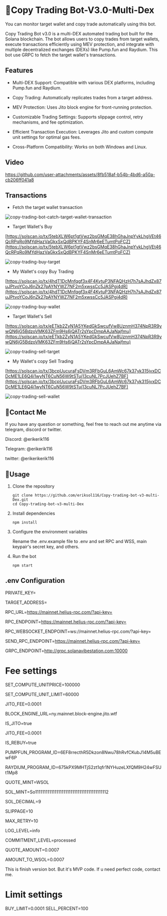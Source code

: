 # 🚀Copy Trading Bot-V3.0-Multi-Dex

You can monitor target wallet and copy trade automatically using this bot.

Copy Trading Bot v3.0 is a multi-DEX automated trading bot built for the Solana blockchain. The bot allows users to copy trades from target wallets, execute transactions efficiently using MEV protection, and integrate with multiple decentralized exchanges (DEXs) like Pump.fun and Raydium.
This bot use GRPC to fetch the target wallet's transactions.

## Features

- Multi-DEX Support: Compatible with various DEX platforms, including Pump.fun and Raydium.

- Copy Trading: Automatically replicates trades from a target address.

- MEV Protection: Uses Jito block engine for front-running protection.

- Customizable Trading Settings: Supports slippage control, retry mechanisms, and fee optimization.

- Efficient Transaction Execution: Leverages Jito and custom compute unit settings for optimal gas fees.

- Cross-Platform Compatibility: Works on both Windows and Linux.


## Video



https://github.com/user-attachments/assets/8fb518af-b54b-4bd6-a50a-cb206ff041a8




## Transactions

- Fetch the target wallet transaction

![copy-trading-bot-catch-target-wallet-transaction](https://github.com/user-attachments/assets/700cfd4e-847f-4ce7-bc20-6bf15fb4b00a)

- Target Wallet's Buy

[https://solscan.io/tx/5tebXLW6pt1gtVwz2bsGMqE38hGhaJnpYykLhgVEt46QcRPqRo9MYdHazVaGkxSxQdBPKYF4SnMr6eETumtPoFCZ](https://solscan.io/tx/5tebXLW6pt1gtVwz2bsGMqE38hGhaJnpYykLhgVEt46QcRPqRo9MYdHazVaGkxSxQdBPKYF4SnMr6eETumtPoFCZ)

![copy-trading-buy-target](https://github.com/user-attachments/assets/16399c3a-1cf3-4e22-a504-8bfb88c80eef)

- My Wallet's copy Buy Trading

[https://solscan.io/tx/4hdT1DcMnfqgf3x4F4KvtuP3NFAQHzH7h7sAJhdZx87uJPtvoYCoJ6nZk27pAYNYWZ7NF2m5xwssCc5JASPgi4dR](https://solscan.io/tx/4hdT1DcMnfqgf3x4F4KvtuP3NFAQHzH7h7sAJhdZx87uJPtvoYCoJ6nZk27pAYNYWZ7NF2m5xwssCc5JASPgi4dR)

![copy-trading-buy-wallet](https://github.com/user-attachments/assets/cff2d2a8-0f6b-4640-ac5e-a98ea7fc8c81)

- Target Wallet's Sell

[https://solscan.io/tx/eETkb2ZyN1A5YKedGkSwcufVw8UznmH374NpR3R9ywQN6jG5BdzoVMK63ZFm9Hs6jQATr2sYpcDmpAAJaNajfmu](https://solscan.io/tx/eETkb2ZyN1A5YKedGkSwcufVw8UznmH374NpR3R9ywQN6jG5BdzoVMK63ZFm9Hs6jQATr2sYpcDmpAAJaNajfmu)


![copy-trading-sell-target](https://github.com/user-attachments/assets/f9f21362-afe8-4fc0-89d4-7767bcfc1d21)


- My Wallet's copy Sell Trading


[https://solscan.io/tx/3bcpUucuraFsDVm3RFbGuL6AmWc67k37yk315jvxDCDcME1LE6Q4i1wyNT6CuN56W9tSTuj13cuNL7PcJUehZ7BF](https://solscan.io/tx/3bcpUucuraFsDVm3RFbGuL6AmWc67k37yk315jvxDCDcME1LE6Q4i1wyNT6CuN56W9tSTuj13cuNL7PcJUehZ7BF)


![copy-trading-sell-wallet](https://github.com/user-attachments/assets/3fa6a233-6c92-4fdb-8cd5-7a9bf5f17bd1)



## 💬Contact Me

If you have any question or something, feel free to reach out me anytime via telegram, discord or twitter.
<br>

Discord: @erikerik116 <br>

Telegram: @erikerik116 <br>

twitter: @erikerikerik116 <br>










## 👀Usage
1. Clone the repository

    ```
    git clone https://github.com/eriksol116/Copy-trading-bot-v3-multi-Dex.git
    cd Copy-trading-bot-v3-multi-Dex
    ```
2. Install dependencies

    ```
    npm install
    ```
3. Configure the environment variables

    Rename the .env.example file to .env and set RPC and WSS, main keypair's secret key, and others.

4. Run the bot

    ```
    npm start
    ```


## .env Configuration

PRIVATE_KEY=

TARGET_ADDRESS=

RPC_URL=https://mainnet.helius-rpc.com/?api-key=

RPC_ENDPOINT=https://mainnet.helius-rpc.com/?api-key=

RPC_WEBSOCKET_ENDPOINT=ws://mainnet.helius-rpc.com/?api-key=

SEND_RPC_ENDPOINT=https://mainnet.helius-rpc.com/?api-key=

GRPC_ENDPOINT=http://grpc.solanavibestation.com:10000

# Fee settings

SET_COMPUTE_UNITPRICE=100000

SET_COMPUTE_UNIT_LIMIT=60000

JITO_FEE=0.0001

BLOCK_ENGINE_URL=ny.mainnet.block-engine.jito.wtf

IS_JITO=true

JITO_FEE=0.0001

IS_REBUY=true

PUMPFUN_PROGRAM_ID=6EF8rrecthR5Dkzon8Nwu78hRvfCKubJ14M5uBEwF6P

RAYDIUM_PROGRAM_ID=675kPX9MHTjS2zt1qfr1NYHuzeLXfQM9H24wFSUt1Mp8

QUOTE_MINT=WSOL

SOL_MINT=So11111111111111111111111111111111111111112

SOL_DECIMAL=9

SLIPPAGE=10

MAX_RETRY=10

LOG_LEVEL=info

COMMITMENT_LEVEL=processed

QUOTE_AMOUNT=0.0007

AMOUNT_TO_WSOL=0.0007

This is finish version bot. But it's MVP code. If u need perfect code, contact me.

# Limit settings
BUY_LIMIT=0.0001
SELL_PERCENT=100

